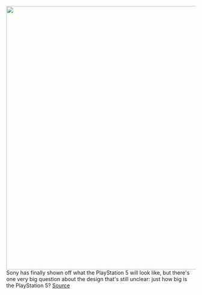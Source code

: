 <img src='https://cdn.vox-cdn.com/uploads/chorus_image/image/50858597/tldr-logo.1473954443.png' width='700px' /><br/>
Sony has finally shown off what the PlayStation 5 will look like, but there's one very big question about the design that's still unclear: just how big is the PlayStation 5?
<a href='https://www.theverge.com/tldr/2020/6/12/21289471/playstation-5-sony-estimate-size-internet-massive-console-tv-stand'> Source <a/>